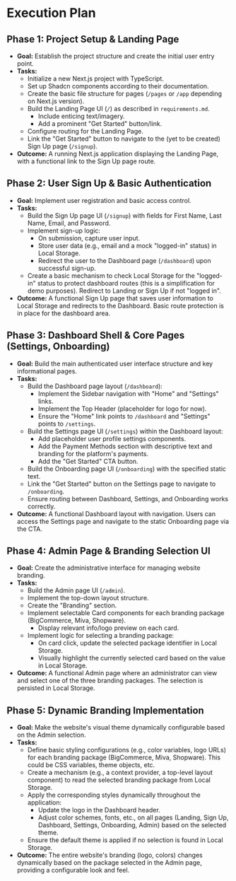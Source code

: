 # Execution Plan

## Phase 1: Project Setup & Landing Page

*   **Goal:** Establish the project structure and create the initial user entry point.
*   **Tasks:**
    *   Initialize a new Next.js project with TypeScript.
    *   Set up Shadcn components according to their documentation.
    *   Create the basic file structure for pages (`/pages` or `/app` depending on Next.js version).
    *   Build the Landing Page UI (`/`) as described in `requirements.md`.
        *   Include enticing text/imagery.
        *   Add a prominent "Get Started" button/link.
    *   Configure routing for the Landing Page.
    *   Link the "Get Started" button to navigate to the (yet to be created) Sign Up page (`/signup`).
*   **Outcome:** A running Next.js application displaying the Landing Page, with a functional link to the Sign Up page route.

## Phase 2: User Sign Up & Basic Authentication

*   **Goal:** Implement user registration and basic access control.
*   **Tasks:**
    *   Build the Sign Up page UI (`/signup`) with fields for First Name, Last Name, Email, and Password.
    *   Implement sign-up logic:
        *   On submission, capture user input.
        *   Store user data (e.g., email and a mock "logged-in" status) in Local Storage.
        *   Redirect the user to the Dashboard page (`/dashboard`) upon successful sign-up.
    *   Create a basic mechanism to check Local Storage for the "logged-in" status to protect dashboard routes (this is a simplification for demo purposes). Redirect to Landing or Sign Up if not "logged in".
*   **Outcome:** A functional Sign Up page that saves user information to Local Storage and redirects to the Dashboard. Basic route protection is in place for the dashboard area.

## Phase 3: Dashboard Shell & Core Pages (Settings, Onboarding)

*   **Goal:** Build the main authenticated user interface structure and key informational pages.
*   **Tasks:**
    *   Build the Dashboard page layout (`/dashboard`):
        *   Implement the Sidebar navigation with "Home" and "Settings" links.
        *   Implement the Top Header (placeholder for logo for now).
        *   Ensure the "Home" link points to `/dashboard` and "Settings" points to `/settings`.
    *   Build the Settings page UI (`/settings`) within the Dashboard layout:
        *   Add placeholder user profile settings components.
        *   Add the Payment Methods section with descriptive text and branding for the platform's payments.
        *   Add the "Get Started" CTA button.
    *   Build the Onboarding page UI (`/onboarding`) with the specified static text.
    *   Link the "Get Started" button on the Settings page to navigate to `/onboarding`.
    *   Ensure routing between Dashboard, Settings, and Onboarding works correctly.
*   **Outcome:** A functional Dashboard layout with navigation. Users can access the Settings page and navigate to the static Onboarding page via the CTA.

## Phase 4: Admin Page & Branding Selection UI

*   **Goal:** Create the administrative interface for managing website branding.
*   **Tasks:**
    *   Build the Admin page UI (`/admin`).
    *   Implement the top-down layout structure.
    *   Create the "Branding" section.
    *   Implement selectable Card components for each branding package (BigCommerce, Miva, Shopware).
        *   Display relevant info/logo preview on each card.
    *   Implement logic for selecting a branding package:
        *   On card click, update the selected package identifier in Local Storage.
        *   Visually highlight the currently selected card based on the value in Local Storage.
*   **Outcome:** A functional Admin page where an administrator can view and select one of the three branding packages. The selection is persisted in Local Storage.

## Phase 5: Dynamic Branding Implementation

*   **Goal:** Make the website's visual theme dynamically configurable based on the Admin selection.
*   **Tasks:**
    *   Define basic styling configurations (e.g., color variables, logo URLs) for each branding package (BigCommerce, Miva, Shopware). This could be CSS variables, theme objects, etc.
    *   Create a mechanism (e.g., a context provider, a top-level layout component) to read the selected branding package from Local Storage.
    *   Apply the corresponding styles dynamically throughout the application:
        *   Update the logo in the Dashboard header.
        *   Adjust color schemes, fonts, etc., on all pages (Landing, Sign Up, Dashboard, Settings, Onboarding, Admin) based on the selected theme.
    *   Ensure the default theme is applied if no selection is found in Local Storage.
*   **Outcome:** The entire website's branding (logo, colors) changes dynamically based on the package selected in the Admin page, providing a configurable look and feel.
